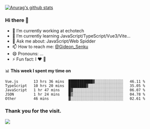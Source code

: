 [![Anurag's github stats](https://github-readme-stats.vercel.app/api?username=gideonsenku)](https://github.com/anuraghazra/github-readme-stats)
### Hi there 👋
- 🔭 I’m currently working at echotech
- 🌱 I’m currently learning JavaScript/TypeScript/Vue3/Vite...
- 💬 Ask me about: JavaScript/Web Spidder 
- 📫 How to reach me: [@Gideon_Senku](https://t.me/Gideon_Senku)
- 😄 Pronouns: ...
- ⚡ Fun fact: I ❤️ 🎵

📊 **This week I spent my time on**
<!--START_SECTION:waka-->

```text
Vue.js       13 hrs 36 mins  ███████████▓░░░░░░░░░░░░░   46.11 %
TypeScript   10 hrs 20 mins  ████████▓░░░░░░░░░░░░░░░░   35.05 %
JavaScript   1 hr 47 mins    █▓░░░░░░░░░░░░░░░░░░░░░░░   06.07 %
JSON         1 hr 24 mins    █▒░░░░░░░░░░░░░░░░░░░░░░░   04.78 %
Other        46 mins         ▓░░░░░░░░░░░░░░░░░░░░░░░░   02.61 %
```

<!--END_SECTION:waka-->


### Thank you for the visit.
![](http://profile-counter.glitch.me/gideonsenku/count.svg)
<!--
**GideonSenku/GideonSenku** is a ✨ _special_ ✨ repository because its `README.md` (this file) appears on your GitHub profile.

Here are some ideas to get you started:

- 🔭 I’m currently working on ...
- 🌱 I’m currently learning ...
- 👯 I’m looking to collaborate on ...
- 🤔 I’m looking for help with ...
- 💬 Ask me about ...
- 📫 How to reach me: ...
- 😄 Pronouns: ...
- ⚡ Fun fact: ...
-->
